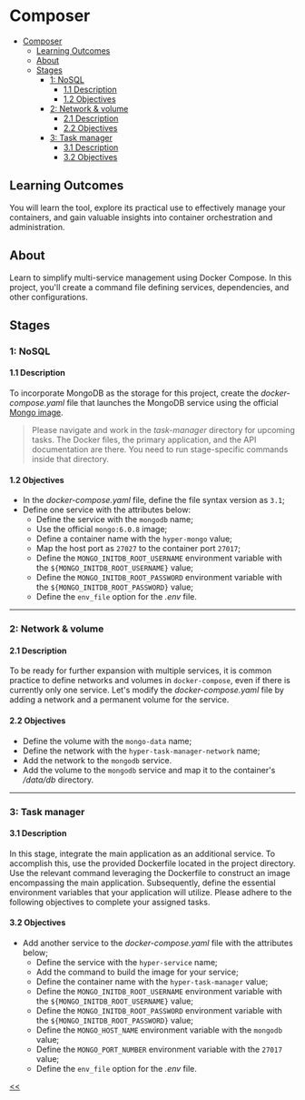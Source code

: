 # Composer

- [Composer](#composer)
  - [Learning Outcomes](#learning-outcomes)
  - [About](#about)
  - [Stages](#stages)
    - [1: NoSQL](#1-nosql)
      - [1.1 Description](#11-description)
      - [1.2 Objectives](#12-objectives)
    - [2: Network & volume](#2-network-&-volume) 
      - [2.1 Description](#21-description)
      - [2.2 Objectives](#22-objectives)
    - [3: Task manager](#3-task-manager)
      - [3.1 Description](#31-description)
      - [3.2 Objectives](#32-objectives)

## Learning Outcomes
You will learn the tool, explore its practical use to effectively manage your containers, and gain valuable insights into container orchestration and administration.

## About
Learn to simplify multi-service management using Docker Compose. In this project, you'll create a command file defining services, dependencies, and other configurations.

## Stages
### 1: NoSQL
#### 1.1 Description
To incorporate MongoDB as the storage for this project, create the _docker-compose.yaml_ file that launches the MongoDB service using the official [Mongo image](https://hub.docker.com/_/mongo).

>Please navigate and work in the _task-manager_ directory for upcoming tasks. The Docker files, the primary application, and the API documentation are there. You need to run stage-specific commands inside that directory.

#### 1.2 Objectives
- In the _docker-compose.yaml_ file, define the file syntax version as `3.1`;
- Define one service with the attributes below:
  - Define the service with the `mongodb` name;
  - Use the official `mongo:6.0.8` image;
  - Define a container name with the `hyper-mongo` value;
  - Map the host port as `27027` to the container port `27017`;
  - Define the `MONGO_INITDB_ROOT_USERNAME` environment variable with the `${MONGO_INITDB_ROOT_USERNAME}` value;
  - Define the `MONGO_INITDB_ROOT_PASSWORD` environment variable with the `${MONGO_INITDB_ROOT_PASSWORD}` value;
  - Define the `env_file` option for the _.env_ file.

<hr/>

### 2: Network & volume
#### 2.1 Description
To be ready for further expansion with multiple services, it is common practice to define networks and volumes in `docker-compose`, even if there is currently only one service. Let's modify the _docker-compose.yaml_ file by adding a network and a permanent volume for the service.

#### 2.2 Objectives
- Define the volume with the `mongo-data` name;
- Define the network with the `hyper-task-manager-network` name;
- Add the network to the `mongodb` service.
- Add the volume to the `mongodb` service and map it to the container's _/data/db_ directory.

<hr/>

### 3: Task manager
#### 3.1 Description
In this stage, integrate the main application as an additional service. To accomplish this, use the provided Dockerfile located in the project directory. Use the relevant command leveraging the Dockerfile to construct an image encompassing the main application. Subsequently, define the essential environment variables that your application will utilize. Please adhere to the following objectives to complete your assigned tasks.

#### 3.2 Objectives
- Add another service to the _docker-compose.yaml_ file with the attributes below;
  - Define the service with the `hyper-service` name;
  - Add the command to build the image for your service;
  - Define the container name with the `hyper-task-manager` value;
  - Define the `MONGO_INITDB_ROOT_USERNAME` environment variable with the `${MONGO_INITDB_ROOT_USERNAME}` value;
  - Define the `MONGO_INITDB_ROOT_PASSWORD` environment variable with the `${MONGO_INITDB_ROOT_PASSWORD}` value;
  - Define the `MONGO_HOST_NAME` environment variable with the `mongodb` value;
  - Define the `MONGO_PORT_NUMBER` environment variable with the `27017` value;
  - Define the `env_file` option for the _.env_ file.


[<<](../../README.md)

